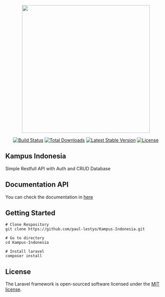 <p align="center"><a href="https://laravel.com" target="_blank"><img src="https://raw.githubusercontent.com/laravel/art/master/logo-lockup/5%20SVG/2%20CMYK/1%20Full%20Color/laravel-logolockup-cmyk-red.svg" width="400"></a></p>

<p align="center">
<a href="https://travis-ci.org/laravel/framework"><img src="https://travis-ci.org/laravel/framework.svg" alt="Build Status"></a>
<a href="https://packagist.org/packages/laravel/framework"><img src="https://img.shields.io/packagist/dt/laravel/framework" alt="Total Downloads"></a>
<a href="https://packagist.org/packages/laravel/framework"><img src="https://img.shields.io/packagist/v/laravel/framework" alt="Latest Stable Version"></a>
<a href="https://packagist.org/packages/laravel/framework"><img src="https://img.shields.io/packagist/l/laravel/framework" alt="License"></a>
</p>

## Kampus Indonesia

Simple Restfull API with Auth and CRUD Database

## Documentation API

You can check the documentation in [here](https://documenter.getpostman.com/view/7774351/TzeTKAAN#488140cf-886f-45a4-b49b-a706a2e9968a)

## Getting Started

```
# Clone Respository
git clone https://github.com/paul-lestyo/Kampus-Indonesia.git

# Go to directory
cd Kampus-Indonesia

# Install laravel
composer install
```

## License

The Laravel framework is open-sourced software licensed under the [MIT license](https://opensource.org/licenses/MIT).
